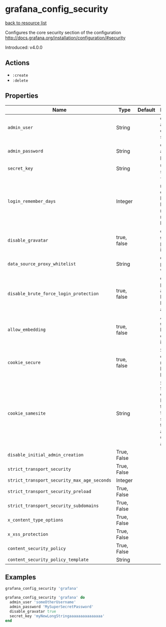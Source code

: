 # grafana_config_security

[back to resource list](https://github.com/sous-chefs/grafana#resources)

Configures the core security section of the configuration <http://docs.grafana.org/installation/configuration/#security>

Introduced: v4.0.0

## Actions

- `:create`
- `:delete`

## Properties

| Name                                        | Type        | Default | Description                                                                                      | Allowed Values                        |
| ------------------------------------------- | ----------- | ------- | ------------------------------------------------------------------------------------------------ | ------------------------------------- |
| `admin_user`                                | String      |         | default admin user, created on startup                                                           |                                       |
| `admin_password`                            | String      |         | default admin password                                                                           |                                       |
| `secret_key`                                | String      |         | used for signing.                                                                                |                                       |
| `login_remember_days`                       | Integer     |         | The number of days the keep me logged in / remember me cookie lasts.                             |                                       |
| `disable_gravatar`                          | true, false |         | disable gravatar profile images.                                                                 | true, false                           |
| `data_source_proxy_whitelist`               | String      |         | data source proxy whitelist                                                                      | ip_or_domain:port separated by spaces |
| `disable_brute_force_login_protection`      | true, false |         | disable protection against brute force login attempts.                                           | true, false                           |
| `allow_embedding`                           | true, false |         | Allows grafana to be embedded in an iframe                                                       | true, false                           |
| `cookie_secure`                             | true, false |         | Secures cookies if running behind https                                                          | true, false                           |
| `cookie_samesite`                           | String      |         | Sets `SameSite` cookie and Prevents the browser from sending this cookie along with CSS attacks. |                                       |
| `disable_initial_admin_creation`            | True, False |         |                                                                                                  |                                       |
| `strict_transport_security`                 | True, False |         |                                                                                                  |                                       |
| `strict_transport_security_max_age_seconds` | Integer     |         |                                                                                                  |                                       |
| `strict_transport_security_preload`         | True, False |         |                                                                                                  |                                       |
| `strict_transport_security_subdomains`      | True, False |         |                                                                                                  |                                       |
| `x_content_type_options`                    | True, False |         |                                                                                                  |                                       |
| `x_xss_protection`                          | True, False |         |                                                                                                  |                                       |
| `content_security_policy`                   | True, False |         |                                                                                                  |                                       |
| `content_security_policy_template`          | String      |         |                                                                                                  |                                       |

## Examples

```ruby
grafana_config_security 'grafana'
```

```ruby
grafana_config_security 'grafana' do
  admin_user 'someOtherUsername'
  admin_password 'MySuperSecretPassword'
  disable_gravatar true
  secret_key 'myNewLongStringaaaaaaaaaaaaaaa'
end
```
